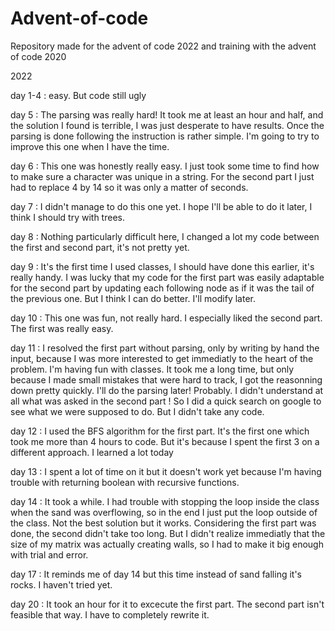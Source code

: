 # Advent-of-code

Repository made for the advent of code 2022 and training with the advent of code 2020

2022

day 1-4 : easy. But code still ugly

day 5 : The parsing was really hard! It took me at least an hour and half, and the solution I found is terrible, I was just desperate to have results. Once the parsing is done following the instruction is rather simple. I'm going to try to improve this one when I have the time.

day 6 : This one was honestly really easy. I just took some time to find how to make sure a character was unique in a string. For the second part I just had to replace 4 by 14 so it was only a matter of seconds.

day 7 : I didn't manage to do this one yet. I hope I'll be able to do it later, I think I should try with trees.

day 8 : Nothing particularly difficult here, I changed a lot my code between the first and second part, it's not pretty yet.

day 9 : It's the first time I used classes, I should have done this earlier, it's really handy. I was lucky that my code for the first part was easily adaptable for the second part by updating each following node as if it was the tail of the previous one. But I think I can do better. I'll modify later.

day 10 : This one was fun, not really hard. I especially liked the second part. The first was really easy.

day 11 : I resolved the first part without parsing, only by writing by hand the input, because I was more interested to get immediatly to the heart of the problem. I'm having fun with classes. It took me a long time, but only because I made small mistakes that were hard to track, I got the reasonning down pretty quickly. I'll do the parsing later! Probably.
I didn't understand at all what was asked in the second part ! So I did a quick search on google to see what we were supposed to do. But I didn't take any code.

day 12 : I used the BFS algorithm for the first part. It's the first one which took me more than 4 hours to code. But it's because I spent the first 3 on a different approach. I learned a lot today

day 13 : I spent a lot of time on it but it doesn't work yet because I'm having trouble with returning boolean with recursive functions.

day 14 : It took a while. I had trouble with stopping the loop inside the class when the sand was overflowing, so in the end I just put the loop outside of the class. Not the best solution but it works. Considering the first part was done, the second didn't take too long. But I didn't realize immediatly that the size of my matrix was actually creating walls, so I had to make it big enough with trial and error. 

day 17 : It reminds me of day 14 but this time instead of sand falling it's rocks. I haven't tried yet.

day 20 : It took an hour for it to excecute the first part. The second part isn't feasible that way. I have to completely rewrite it.
